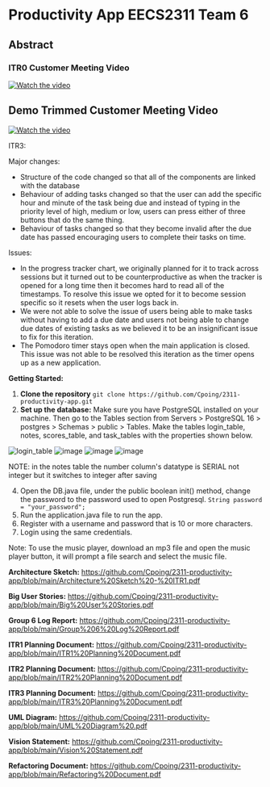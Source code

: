 # Productivity App EECS2311 Team 6
## Abstract

### ITR0 Customer Meeting Video
[![Watch the video](https://github.com/AntMa4002/2311-productivity-app/assets/114103022/4ee77143-eb48-44bf-898b-29a7f73fd19a
)](https://youtu.be/PCvcRVsgMSM)

## Demo Trimmed Customer Meeting Video
[![Watch the video](https://github.com/AntMa4002/2311-productivity-app/assets/114103022/4ee77143-eb48-44bf-898b-29a7f73fd19a
)](https://youtu.be/b8aDrwF0bdo)

ITR3:

Major changes:
- Structure of the code changed so that all of the components are linked with the database
- Behaviour of adding tasks changed so that the user can add the specific hour and minute of the task being due and instead of typing in the priority level of high, medium or low, users can press either of three buttons that do the same thing.
- Behaviour of tasks changed so that they become invalid after the due date has passed encouraging users to complete their tasks on time.

Issues:
- In the progress tracker chart, we originally planned for it to track across sessions but it turned out to be counterproductive as when the tracker is opened for a long time then it becomes hard to read all of the timestamps. To resolve this issue we opted for it to become session specific so it resets when the user logs back in.
- We were not able to solve the issue of users being able to make tasks without having to add a due date and users not being able to change due dates of existing tasks as we believed it to be an insignificant issue to fix for this iteration.
- The Pomodoro timer stays open when the main application is closed. This issue was not able to be resolved this iteration as the timer opens up as a new application. 

**Getting Started:**
1. **Clone the repository**
```git clone https://github.com/Cpoing/2311-productivity-app.git```
2. **Set up the database:**
   Make sure you have PostgreSQL installed on your machine. Then go to the Tables section from Servers > PostgreSQL 16 > postgres > Schemas > public > Tables.
   Make the tables login_table, notes, scores_table, and task_tables with the properties shown below.
   
![login_table](https://github.com/Cpoing/2311-productivity-app/assets/118622427/4ecfc53f-706b-4306-a894-75ccd0e5de33)
![image](https://github.com/Cpoing/2311-productivity-app/assets/118622427/c0def512-2639-424e-b521-9ccf4656ba55)
![image](https://github.com/Cpoing/2311-productivity-app/assets/118622427/c878c7ef-0f85-45d3-81fe-aa84442fe1c7)
![image](https://github.com/Cpoing/2311-productivity-app/assets/118622427/19850614-db46-46f3-8313-00b430a6a44d)

   NOTE: in the notes table the number column's datatype is SERIAL not integer but it switches to integer after saving
   
4. Open the DB.java file, under the public boolean init() method, change the password to the password used to open Postgresql.
   ```String password = "your_password";```
5. Run the application.java file to run the app.
6. Register with a username and password that is 10 or more characters.
7. Login using the same credentials. 

Note: To use the music player, download an mp3 file and open the music player button, it will prompt a file search and select the music file.

**Architecture Sketch:**
https://github.com/Cpoing/2311-productivity-app/blob/main/Architecture%20Sketch%20-%20ITR1.pdf

**Big User Stories:**
https://github.com/Cpoing/2311-productivity-app/blob/main/Big%20User%20Stories.pdf

**Group 6 Log Report:**
https://github.com/Cpoing/2311-productivity-app/blob/main/Group%206%20Log%20Report.pdf

**ITR1 Planning Document:**
https://github.com/Cpoing/2311-productivity-app/blob/main/ITR1%20Planning%20Document.pdf

**ITR2 Planning Document:**
https://github.com/Cpoing/2311-productivity-app/blob/main/ITR2%20Planning%20Document.pdf

**ITR3 Planning Document:**
https://github.com/Cpoing/2311-productivity-app/blob/main/ITR3%20Planning%20Document.pdf

**UML Diagram:**
https://github.com/Cpoing/2311-productivity-app/blob/main/UML%20Diagram%20.pdf

**Vision Statement:**
https://github.com/Cpoing/2311-productivity-app/blob/main/Vision%20Statement.pdf

**Refactoring Document:**
https://github.com/Cpoing/2311-productivity-app/blob/main/Refactoring%20Document.pdf
